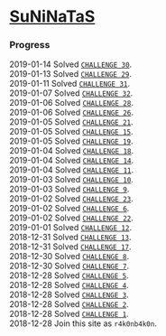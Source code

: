 # [SuNiNaTaS](http://suninatas.com/)

### Progress
2019-01-14 Solved [`CHALLENGE 30`](./FORENSIC/30).  
2019-01-13 Solved [`CHALLENGE 29`](./FORENSIC/29).  
2019-01-11 Solved [`CHALLENGE 31`](./FORENSIC/31).  
2019-01-07 Solved [`CHALLENGE 32`](./FORENSIC/32).  
2019-01-06 Solved [`CHALLENGE 28`](./FORENSIC/28).  
2019-01-06 Solved [`CHALLENGE 26`](./FORENSIC/26).  
2019-01-05 Solved [`CHALLENGE 21`](./FORENSIC/21).  
2019-01-05 Solved [`CHALLENGE 15`](./FORENSIC/15).  
2019-01-05 Solved [`CHALLENGE 19`](./FORENSIC/19).  
2019-01-04 Solved [`CHALLENGE 18`](./FORENSIC/18).  
2019-01-04 Solved [`CHALLENGE 14`](./FORENSIC/14).  
2019-01-04 Solved [`CHALLENGE 11`](./BINARY/11).  
2019-01-03 Solved [`CHALLENGE 10`](./BINARY/10).  
2019-01-03 Solved [`CHALLENGE 9`](./BINARY/9).  
2019-01-02 Solved [`CHALLENGE 23`](./WEB/23).  
2019-01-02 Solved [`CHALLENGE 6`](./WEB/6).  
2019-01-02 Solved [`CHALLENGE 22`](./WEB/22).  
2019-01-01 Solved [`CHALLENGE 12`](./MISC/12).  
2018-12-31 Solved [`CHALLENGE 13`](./MISC/13).  
2018-12-31 Solved [`CHALLENGE 17`](./MISC/17).  
2018-12-30 Solved [`CHALLENGE 8`](./WEB/8).  
2018-12-30 Solved [`CHALLENGE 7`](./WEB/7).  
2018-12-28 Solved [`CHALLENGE 5`](./WEB/5).  
2018-12-28 Solved [`CHALLENGE 4`](./WEB/4).  
2018-12-28 Solved [`CHALLENGE 3`](./WEB/3).  
2018-12-28 Solved [`CHALLENGE 2`](./WEB/2).  
2018-12-28 Solved [`CHALLENGE 1`](./WEB/1).  
2018-12-28 Join this site as `r4k0nb4k0n`.  
